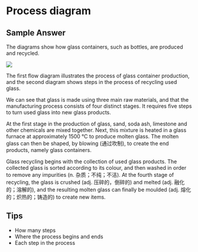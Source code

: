 # Process diagram

## Sample Answer

The diagrams show how glass containers, such as bottles, are produced and recycled.

![](https://ielts-vuive.com/wp-content/uploads/2021/08/Image-from-4-WR1_students-book-page-13.png)

The first flow diagram illustrates the process of glass container production, and the second diagram shows steps in the process of recycling used glass.

We can see that glass is made using three main raw materials, and that the manufacturing process consists of four distinct stages. It requires five steps to turn used glass into new glass products.

At the first stage in the production of glass, sand, soda ash, limestone and other chemicals are mixed together. Next, this mixture is heated in a glass furnace at approximately 1500 °C to produce molten glass. The molten glass can then be shaped, by blowing (通过吹制), to create the end products, namely glass containers.

Glass recycling begins with the collection of used glass products. The collected glass is sorted according to its colour, and then washed in order to remove any impurities (n. 杂质；不纯；不洁). At the fourth stage of recycling, the glass is crushed (adj. 压碎的，倒碎的) and melted (adj. 融化的；溶解的), and the resulting molten glass can finally be moulded (adj. 熔化的；炽热的；铸造的) to create new items.

## Tips

- How many steps
- Where the process begins and ends
- Each step in the process
